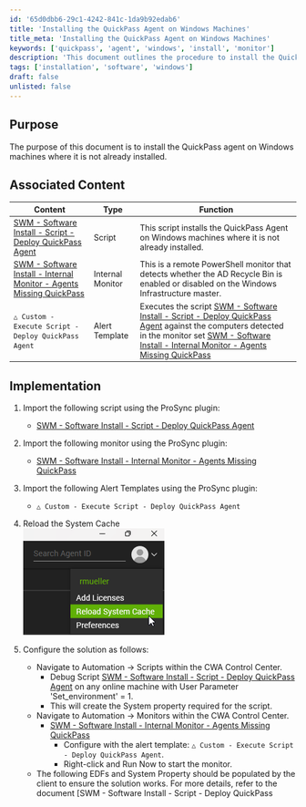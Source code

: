 ```yaml
---
id: '65d0dbb6-29c1-4242-841c-1da9b92edab6'
title: 'Installing the QuickPass Agent on Windows Machines'
title_meta: 'Installing the QuickPass Agent on Windows Machines'
keywords: ['quickpass', 'agent', 'windows', 'install', 'monitor']
description: 'This document outlines the procedure to install the QuickPass agent on Windows machines where it is not already installed. It includes associated content, implementation steps, and configuration details necessary for successful deployment.'
tags: ['installation', 'software', 'windows']
draft: false
unlisted: false
---
```


## Purpose

The purpose of this document is to install the QuickPass agent on Windows machines where it is not already installed.

## Associated Content

| Content                                                                                               | Type           | Function                                                                                                                   |
|-------------------------------------------------------------------------------------------------------|----------------|---------------------------------------------------------------------------------------------------------------------------|
| [SWM - Software Install - Script - Deploy QuickPass Agent](<../cwa/scripts/Deploy QuickPass Agent.md>) | Script         | This script installs the QuickPass Agent on Windows machines where it is not already installed.                          |
| [SWM - Software Install - Internal Monitor - Agents Missing QuickPass](https://proval.itglue.com/DOC-7339781-14875676) | Internal Monitor | This is a remote PowerShell monitor that detects whether the AD Recycle Bin is enabled or disabled on the Windows Infrastructure master. |
| `△ Custom - Execute Script - Deploy QuickPass Agent`                                               | Alert Template | Executes the script [SWM - Software Install - Script - Deploy QuickPass Agent](<../cwa/scripts/Deploy QuickPass Agent.md>) against the computers detected in the monitor set [SWM - Software Install - Internal Monitor - Agents Missing QuickPass](https://proval.itglue.com/DOC-7339781-14875676) |

## Implementation

1. Import the following script using the ProSync plugin:
   - [SWM - Software Install - Script - Deploy QuickPass Agent](<../cwa/scripts/Deploy QuickPass Agent.md>)

2. Import the following monitor using the ProSync plugin:
   - [SWM - Software Install - Internal Monitor - Agents Missing QuickPass](https://proval.itglue.com/DOC-7339781-14875676)

3. Import the following Alert Templates using the ProSync plugin:
   - `△ Custom - Execute Script - Deploy QuickPass Agent`

4. Reload the System Cache  
   ![System Cache](../../static/img/QuickPass-Agent-Deployment/image_1.png)

5. Configure the solution as follows:
   - Navigate to Automation → Scripts within the CWA Control Center.
     - Debug Script [SWM - Software Install - Script - Deploy QuickPass Agent](<../cwa/scripts/Deploy QuickPass Agent.md>) on any online machine with User Parameter 'Set_environment' = 1.
     - This will create the System property required for the script.
   - Navigate to Automation → Monitors within the CWA Control Center.
     - [SWM - Software Install - Internal Monitor - Agents Missing QuickPass](https://proval.itglue.com/DOC-7339781-14875676)
       - Configure with the alert template: `△ Custom - Execute Script - Deploy QuickPass Agent`.
       - Right-click and Run Now to start the monitor.
   - The following EDFs and System Property should be populated by the client to ensure the solution works. For more details, refer to the document [SWM - Software Install - Script - Deploy QuickPass
